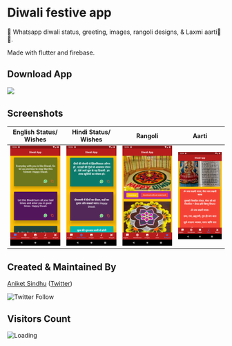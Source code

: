 # Diwali festive app

🤩 Whatsapp diwali status, greeting, images, rangoli designs, & Laxmi aarti🎊🤩.

Made with flutter and firebase.

## Download App
<a href="https://play.google.com/store/apps/details?id=com.aniketsindhu.diwali_status_app"><img src="https://play.google.com/intl/en_us/badges/static/images/badges/en_badge_web_generic.png" width="200"></img></a>

## Screenshots

English Status/ Wishes                |  Hindi Status/ Wishes              | Rangoli                |  Aarti
:-------------------------:|:-------------------------:|:-------------------------:|:-------------------------:
![](https://github.com/AniketSindhu/Diwali-whatsapp-status--stickers--video-status-and-greetings-app/blob/master/ss/Screenshot_1603603460.png) |![](https://github.com/AniketSindhu/Diwali-whatsapp-status--stickers--video-status-and-greetings-app/blob/master/ss/Screenshot_1603603466.png)|![](https://github.com/AniketSindhu/Diwali-whatsapp-status--stickers--video-status-and-greetings-app/blob/master/ss/Screenshot_1603603490.png)|![](https://github.com/AniketSindhu/Diwali-whatsapp-status--stickers--video-status-and-greetings-app/blob/master/ss/Screenshot_1603603479.png)|

## Created & Maintained By

[Aniket Sindhu](https://github.com/AniketSindhu) ([Twitter](https://www.twitter.com/aniketsindhu1))

![Twitter Follow](https://img.shields.io/twitter/follow/aniketsindhu1?style=social) 

## Visitors Count

<img align="left" src = "https://profile-counter.glitch.me/Diwali-whatsapp-status--stickers--video-status-and-greetings-app/count.svg" alt ="Loading">

